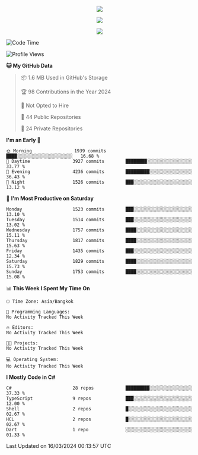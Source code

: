 <p align="center">
  <a href="say-hi.gif"> 
    <img align="center" src="say-hi.gif"/>
  </a>
</p>
<p align="center">
  <a href="https://github.com/htthinh1999">
    <img align="center" src="https://github-readme-stats-kappa-pink.vercel.app/api?username=htthinh1999&show_icons=true&count_private=true&theme=dracula"/>
  </a>
</p>
<p align="center">
  <a href="https://github.com/htthinh1999">
    <img src="https://github-readme-stats-kappa-pink.vercel.app/api/top-langs/?username=htthinh1999&layout=compact&langs_count=6&count_private=true&hide=tsql,hlsl,glsl,shaderlab&theme=dracula"/>
  </a>
</p>

<!--START_SECTION:waka-->
![Code Time](http://img.shields.io/badge/Code%20Time-0%20secs-blue)

![Profile Views](http://img.shields.io/badge/Profile%20Views-0-blue)

**🐱 My GitHub Data** 

> 📦 1.6 MB Used in GitHub's Storage 
 > 
> 🏆 98 Contributions in the Year 2024
 > 
> 🚫 Not Opted to Hire
 > 
> 📜 44 Public Repositories 
 > 
> 🔑 24 Private Repositories 
 > 
**I'm an Early 🐤** 

```text
🌞 Morning                1939 commits        ████░░░░░░░░░░░░░░░░░░░░░   16.68 % 
🌆 Daytime                3927 commits        ████████░░░░░░░░░░░░░░░░░   33.77 % 
🌃 Evening                4236 commits        █████████░░░░░░░░░░░░░░░░   36.43 % 
🌙 Night                  1526 commits        ███░░░░░░░░░░░░░░░░░░░░░░   13.12 % 
```
📅 **I'm Most Productive on Saturday** 

```text
Monday                   1523 commits        ███░░░░░░░░░░░░░░░░░░░░░░   13.10 % 
Tuesday                  1514 commits        ███░░░░░░░░░░░░░░░░░░░░░░   13.02 % 
Wednesday                1757 commits        ████░░░░░░░░░░░░░░░░░░░░░   15.11 % 
Thursday                 1817 commits        ████░░░░░░░░░░░░░░░░░░░░░   15.63 % 
Friday                   1435 commits        ███░░░░░░░░░░░░░░░░░░░░░░   12.34 % 
Saturday                 1829 commits        ████░░░░░░░░░░░░░░░░░░░░░   15.73 % 
Sunday                   1753 commits        ████░░░░░░░░░░░░░░░░░░░░░   15.08 % 
```


📊 **This Week I Spent My Time On** 

```text
🕑︎ Time Zone: Asia/Bangkok

💬 Programming Languages: 
No Activity Tracked This Week

🔥 Editors: 
No Activity Tracked This Week

🐱‍💻 Projects: 
No Activity Tracked This Week

💻 Operating System: 
No Activity Tracked This Week
```

**I Mostly Code in C#** 

```text
C#                       28 repos            █████████░░░░░░░░░░░░░░░░   37.33 % 
TypeScript               9 repos             ███░░░░░░░░░░░░░░░░░░░░░░   12.00 % 
Shell                    2 repos             █░░░░░░░░░░░░░░░░░░░░░░░░   02.67 % 
HCL                      2 repos             █░░░░░░░░░░░░░░░░░░░░░░░░   02.67 % 
Dart                     1 repo              ░░░░░░░░░░░░░░░░░░░░░░░░░   01.33 % 
```




 Last Updated on 16/03/2024 00:13:57 UTC
<!--END_SECTION:waka-->
